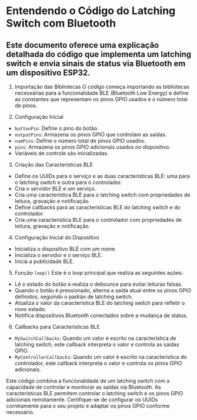 # Entendendo o Código do Latching Switch com Bluetooth

## Este documento oferece uma explicação detalhada do código que implementa um latching switch e envia sinais de status via Bluetooth em um dispositivo ESP32.

1. Importação das Bibliotecas
O código começa importando as bibliotecas necessárias para a funcionalidade BLE (Bluetooth Low Energy) e define as constantes que representam os pinos GPIO usados e o número total de pinos.

2. Configuração Inicial
- `buttonPin`: Define o pino do botão.
- `outputPins`: Armazena os pinos GPIO que controlam as saídas.
- `numPins`: Define o número total de pinos GPIO usados.
- `pins`: Armazena os pinos GPIO adicionais usados no dispositivo.
- Variáveis de controle são inicializadas.

3. Criação das Características BLE
- Define os UUIDs para o serviço e as duas características BLE: uma para o latching switch e outra para o controlador.
- Cria o servidor BLE e um serviço.
- Cria uma característica BLE para o latching switch com propriedades de leitura, gravação e notificação.
- Define callbacks para as características BLE do latching switch e do controlador.
- Cria uma característica BLE para o controlador com propriedades de leitura, gravação e notificação.

4. Configuração Inicial do Dispositivo
- Inicializa o dispositivo BLE com um nome.
- Inicializa o servidor e o serviço BLE.
- Inicia a publicidade BLE.

5. Função `loop()`
Este é o loop principal que realiza as seguintes ações:
- Lê o estado do botão e realiza o debounce para evitar leituras falsas.
- Quando o botão é pressionado, alterna a saída atual entre os pinos GPIO definidos, seguindo o padrão de latching switch.
- Atualiza o valor da característica BLE do latching switch para refletir o novo estado.
- Notifica dispositivos Bluetooth conectados sobre a mudança de status.

6. Callbacks para Características BLE
- `MySwitchCallbacks`: Quando um valor é escrito na característica de latching switch, este callback interpreta o valor e controla as saídas GPIO.
- `MyControllerCallbacks`: Quando um valor é escrito na característica do controlador, este callback interpreta o valor e controla os pinos GPIO adicionais.

Este código combina a funcionalidade de um latching switch com a capacidade de controlar e monitorar as saídas via Bluetooth. As características BLE permitem controlar o latching switch e os pinos GPIO adicionais remotamente. Certifique-se de configurar os UUIDs corretamente para o seu projeto e adaptar os pinos GPIO conforme necessário.
